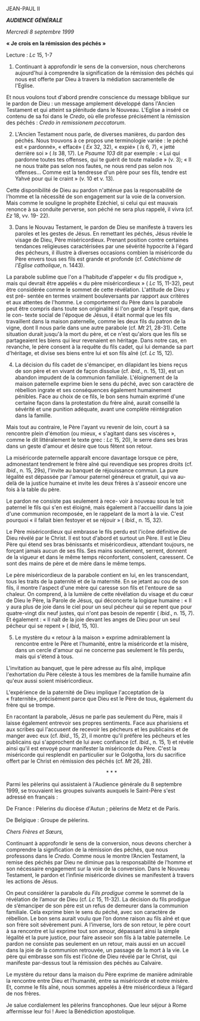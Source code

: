 JEAN-PAUL II

***AUDIENCE GÉNÉRALE***

*Mercredi 8 septembre 1999*

**« Je crois en la rémission des péchés »**

Lecture : *Lc* 15, 1-7

1. Continuant à approfondir le sens de la conversion, nous chercherons aujourd'hui à comprendre la signification de la rémission des péchés qui nous est offerte par Dieu à travers la médiation sacramentelle de l'Eglise.

Et nous voulons tout d'abord prendre conscience du message biblique sur le pardon de Dieu : un message amplement développé dans l'Ancien Testament et qui atteint sa plénitude dans le Nouveau. L'Eglise a inséré ce contenu de sa foi dans le *Credo*, où elle professe précisément la rémission des péchés : *Credo in remissionem peccatorum*.

2. L'Ancien Testament nous parle, de diverses manières, du pardon des péchés. Nous trouvons à ce propos une terminologie variée : le péché est « pardonné», « effacé» ( *Ex* 32, 32), « expié» ( *Is* 6, 7), « jetté derrière soi » ( *Is* 38, 17). Le *Psaume 103* dit par exemple : « Lui qui pardonne toutes tes offenses, qui te guérit de toute maladie » (v. 3); « Il ne nous traite pas selon nos fautes, ne nous rend pas selon nos offenses... Comme est la tendresse d'un père pour ses fils, tendre est Yahvé pour qui le craint » (v. 10 et v. 13).

Cette disponibilité de Dieu au pardon n'atténue pas la responsabilité de l'homme et la nécessité de son engagement sur la voie de la conversion. Mais comme le souligne le prophète Ezéchiel, si celui qui est mauvais renonce à sa conduite perverse, son péché ne sera plus rappelé, il vivra (cf. *Ez* 18, vv. 19- 22).

3. Dans le Nouvau Testament, le pardon de Dieu se manifeste à travers les paroles et les gestes de Jésus. En remettant les péchés, Jésus révèle le visage de Dieu, Père miséricordieux. Prenant position contre certaines tendances religieuses caractérisées par une sévérité hypocrite à l'égard des pécheurs, il illustre à diverses occasions combien la miséricorde du Père envers tous ses fils est grande et profonde (cf. *Catéchisme de l'Eglise catholique*, n. 1443).

La parabole sublime que l'on a l'habitude d'appeler « du fils prodigue », mais qui devrait être appelés « du père miséricordieux » ( *Lc* 15, 11-32), peut être considérée comme le sommet de cette révélation. L'attitude de Dieu y est pré- sentée en termes vraiment bouleversants par rapport aux critères et aux attentes de l'homme. Le comportement du Père dans la parabole peut être compris dans toute son originalité si l'on garde à l'esprit que, dans le con- texte social de l'époque de Jésus, il était normal que les fils travaillent dans la maison paternelle, comme les deux fils du patron de la vigne, dont Il nous parle dans une autre parabole (cf. *Mt* 21, 28-31). Cette situation durait jusqu'à la mort du père, et ce n'est qu'alors que les fils se partageaient les biens qui leur revenaient en héritage. Dans notre cas, en revanche, le père consent à la requête du fils cadet, qui lui demande sa part d'héritage, et divise ses biens entre lui et son fils aîné (cf. *Lc* 15, 12).

4. La décision du fils cadet de s'émanciper, en dilapidant les biens reçus de son père et en vivant de façon dissolue (cf. *ibid*., n. 15, 13), est un abandon impudent de la communion familiale. L'éloignement de la maison paternelle exprime bien le sens du péché, avec son caractère de rébellion ingrate et ses conséquences également humainement pénibles. Face au choix de ce fils, le bon sens humain exprimé d'une certaine façon dans la protestation du frère aîné, aurait conseillé la sévérité et une punition adéquate, avant une complète réintégration dans la famille.

Mais tout au contraire, le Père l'ayant vu revenir de loin, court à sa rencontre plein d'émotion (ou mieux, « s'agitant dans ses viscères », comme le dit littéralement le texte grec : *Lc* 15, 20), le serre dans ses bras dans un geste d'amour et désire que tous fêtent son retour.

La miséricorde paternelle apparaît encore davantage lorsque ce père, admonestant tendrement le frère aîné qui revendique ses propres droits (cf. *Ibid*., n. 15, 29s), l'invite au banquet de réjouissance commun. La pure légalité est dépassée par l'amour paternel généreux et gratuit, qui va au-delà de la justice humaine et invite les deux frères à s'asseoir encore une fois à la table du père.

Le pardon ne consiste pas seulement à rece- voir à nouveau sous le  toit paternel le fils qui s'en est éloigné, mais également à l'accueillir dans la joie d'une communion recomposée, en le rappelant de la mort à la vie. C'est pourquoi « il fallait bien festoyer et se réjouir » ( *Ibid*., n. 15, 32).

Le Père miséricordieux qui embrasse le fils perdu est l'icône définitive de Dieu révélé par le Christ. Il est tout d'abord et surtout un Père. Il est le Dieu Père qui étend ses bras bénissants et miséricordieux, attendant toujours, ne forçant jamais aucun de ses fils. Ses mains soutiennent, serrent, donnent de la vigueur et dans le même temps réconfortent, consolent, caressent. Ce sont des mains de père et de mère dans le même temps.

Le père miséricordieux de la parabole contient en lui, en les transcendant, tous les traits de la paternité et de la maternité. En se jetant au cou de son fils, il montre l'aspect d'une mère qui caresse son fils et l'entoure de sa chaleur. On comprend, à la lumière de cette révélation du visage et du cœur de Dieu le Père, la Parole de Jésus, qui déconcerte la logique humaine : « Il y aura plus de joie dans le ciel pour un seul pécheur qui se repent que pour quatre-vingt dix neuf justes, qui n'ont pas besoin de repentir ( *Ibid*., n. 15, 7). Et également : « Il naît de la joie devant les anges de Dieu pour un seul pécheur qui se repent » ( *Ibid*, 15, 10).

5. Le mystère du « retour à la maison » exprime admirablement la rencontre entre le Père et l'humanité, entre la miséricorde et la misère, dans un cercle d'amour qui ne concerne pas seulement le fils perdu, mais qui s'étend à tous.

L'invitation au banquet, que le père adresse au fils aîné, implique l'exhortation du Père céleste à tous les membres de la famille humaine afin qu'eux aussi soient miséricordieux.

L'expérience de la paternité de Dieu implique l'acceptation de la « fraternité», précisément parce que Dieu est le Père de tous, également du frère qui se trompe.

En racontant la parabole, Jésus ne parle pas seulement du Père, mais il laisse également entrevoir ses propres sentiments. Face aux pharisiens et aux scribes qui l'accusent de recevoir les pécheurs et les publicains et de manger avec eux (cf. *Ibid*., 15, 2), il montre qu'il préfère les pécheurs et les publicains qui s'approchent de lui avec confiance (cf. *Ibid*., n. 15, 1) et révèle ainsi qu'il est envoyé pour manifester la miséricorde du Père. C'est la miséricorde qui resplendit en particulier sur le Golgotha, lors du sacrifice offert par le Christ en rémission des péchés (cf. *Mt* 26, 28).

                                                                    * * *

Parmi les pèlerins qui assistaient à l'Audience générale du 8 septembre 1999, se trouvaient les groupes suivants auxquels le Saint-Père s'est adressé en français :

De France : Pèlerins du diocèse d'Autun ; pèlerins de Metz et de Paris.

De Belgique : Groupe de pèlerins.

*Chers Frères et Sœurs,*

Continuant à approfondir le sens de la conversion, nous devons chercher à comprendre la signification de la rémission des péchés, que nous professons dans le *Credo.* Comme nous le montre l’Ancien Testament, la remise des péchés par Dieu ne diminue pas la responsabilité de l’homme et son nécessaire engagement sur la voie de la conversion. Dans le Nouveau Testament, le pardon et l’infinie miséricorde divines se manifestent à travers les actions de Jésus.

On peut considérer la parabole du *Fils prodigue* comme le sommet de la révélation de l’amour de Dieu (cf. *Lc* 15, 11-32). La décision du fils prodigue de s’émanciper de son père est un refus de demeurer dans la communion familiale. Cela exprime bien le sens du péché, avec son caractère de rébellion. Le bon sens aurait voulu que l’on donne raison au fils aîné et que son frère soit sévèrement puni. A l’inverse, lors de son retour, le père court à sa rencontre et lui exprime tout son amour, dépassant ainsi la simple légalité et la pure justice, pour faire asseoir son fils à la table paternelle. Le pardon ne consiste pas seulement en un retour, mais aussi en un accueil dans la joie de la communion retrouvée, un passage de la mort à la vie. Le père qui embrasse son fils est l’icône de Dieu révélé par le Christ, qui manifeste par-dessus tout la rémission des péchés au Calvaire.

Le mystère du retour dans la maison du Père exprime de manière admirable la rencontre entre Dieu et l’humanité, entre sa miséricorde et notre misère. Et, comme le fils aîné, nous sommes appelés à être miséricordieux à l’égard de nos frères.

Je salue cordialement les pèlerins francophones. Que leur séjour à Rome affermisse leur foi ! Avec la Bénédiction apostolique.